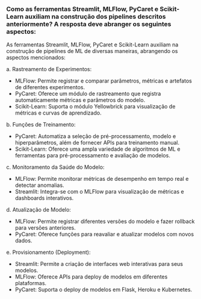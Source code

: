 ### Como as ferramentas Streamlit, MLFlow, PyCaret e Scikit-Learn auxiliam na construção dos pipelines descritos anteriormente? A resposta deve abranger os seguintes aspectos:


As ferramentas Streamlit, MLFlow, PyCaret e Scikit-Learn auxiliam na construção de pipelines de ML de diversas maneiras, abrangendo os aspectos mencionados:

a. Rastreamento de Experimentos:

+ MLFlow: Permite registrar e comparar parâmetros, métricas e artefatos de diferentes experimentos.
+ PyCaret: Oferece um módulo de rastreamento que registra automaticamente métricas e parâmetros do modelo.
+ Scikit-Learn: Suporta o módulo Yellowbrick para visualização de métricas e curvas de aprendizado.

b. Funções de Treinamento:

+ PyCaret: Automatiza a seleção de pré-processamento, modelo e hiperparâmetros, além de fornecer APIs para treinamento manual.
+ Scikit-Learn: Oferece uma ampla variedade de algoritmos de ML e ferramentas para pré-processamento e avaliação de modelos.

c. Monitoramento da Saúde do Modelo:

+ MLFlow: Permite monitorar métricas de desempenho em tempo real e detectar anomalias.
+ Streamlit: Integra-se com o MLFlow para visualização de métricas e dashboards interativos.

d. Atualização de Modelo:

+ MLFlow: Permite registrar diferentes versões do modelo e fazer rollback para versões anteriores.
+ PyCaret: Oferece funções para reavaliar e atualizar modelos com novos dados.

e. Provisionamento (Deployment):

+ Streamlit: Permite a criação de interfaces web interativas para seus modelos.
+ MLFlow: Oferece APIs para deploy de modelos em diferentes plataformas.
+ PyCaret: Suporta o deploy de modelos em Flask, Heroku e Kubernetes.